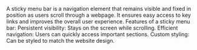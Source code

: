 A sticky menu bar is a navigation element that remains visible and fixed in position as users scroll through a webpage. 
It ensures easy access to key links and improves the overall user experience.
Features of a sticky menu bar:
Persistent visibility: Stays on the screen while scrolling.
Efficient navigation: Users can quickly access important sections.
Custom styling: Can be styled to match the website design.
